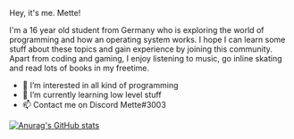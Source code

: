 Hey, it's me. Mette! 

I'm a 16 year old student from Germany who is exploring the world of programming and how an operating system works. I hope I can learn some stuff about these topics and gain experience by joining this community. Apart from coding and gaming, I enjoy listening to music, go inline skating and read lots of books in my freetime.  

- 👀 I’m interested in all kind of programming 
- 🌱 I’m currently learning low level stuff 
- 📫 Contact me on Discord Mette#3003

<!---
MetteDE/MetteDE is a ✨ special ✨ repository because its `README.md` (this file) appears on your GitHub profile.
You can click the Preview link to take a look at your changes.
--->


[![Anurag's GitHub stats](https://github-readme-stats.vercel.app/api?username=MetteDE)](https://github.com/anuraghazra/github-readme-stats)
